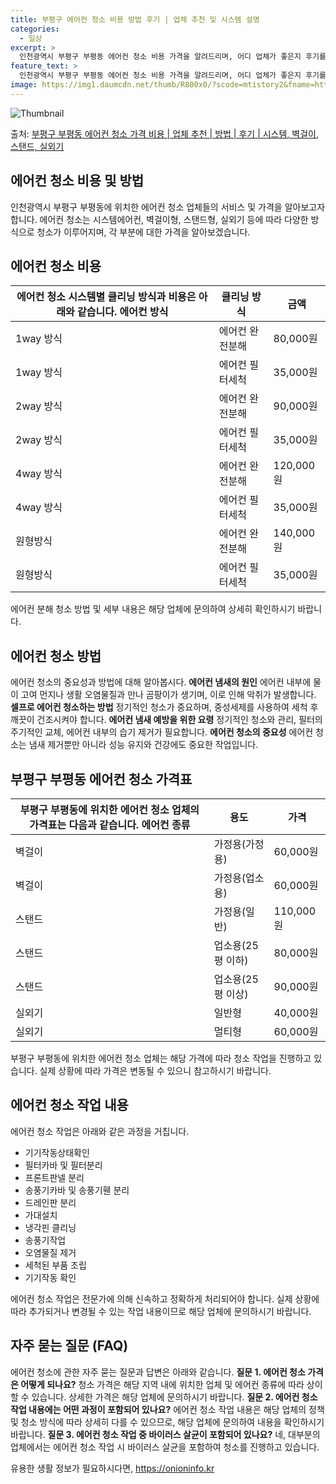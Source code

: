 ```yaml
---
title: 부평구 에어컨 청소 비용 방법 후기 | 업체 추천 및 시스템 설명
categories:
  - 일상
excerpt: >
  인천광역시 부평구 부평동 에어컨 청소 비용 가격을 알려드리며, 어디 업체가 좋은지 후기를 통해 알아보겠습니다. 현재 글에서는 시스템, 벽걸이, 스탠드, 실외기 각각에 대해 청소 비용이 나와 있으니 참고하시면 되겠습니다. 에어컨 분해 청소 방법 보기 👈 클릭셀프 에어컨 청소 방법 보기👈 클릭부평구 부평동 에어컨 청소 비용시스템에어컨 방식클리닝방식금액1way 방식에어컨 완전분해80,000원1way 방식에어컨 필터세척35,000원2way 방식에어컨 완전분해90,000원2way 방식에어컨 필터세척35,000원4way 방식에어컨 완전분해120,000원4way 방식에어컨 필터세척35,000원원형방식에어컨 완전분해140,000원원형방식에어컨 필터세척35,000원에어컨 청소 견적 샘플 보기 👈 클릭에어컨 냄새의 원인에..
feature_text: >
  인천광역시 부평구 부평동 에어컨 청소 비용 가격을 알려드리며, 어디 업체가 좋은지 후기를 통해 알아보겠습니다. 현재 글에서는 시스템, 벽걸이, 스탠드, 실외기 각각에 대해 청소 비용이 나와 있으니 참고하시면 되겠습니다. 에어컨 분해 청소 방법 보기 👈 클릭셀프 에어컨 청소 방법 보기👈 클릭부평구 부평동 에어컨 청소 비용시스템에어컨 방식클리닝방식금액1way 방식에어컨 완전분해80,000원1way 방식에어컨 필터세척35,000원2way 방식에어컨 완전분해90,000원2way 방식에어컨 필터세척35,000원4way 방식에어컨 완전분해120,000원4way 방식에어컨 필터세척35,000원원형방식에어컨 완전분해140,000원원형방식에어컨 필터세척35,000원에어컨 청소 견적 샘플 보기 👈 클릭에어컨 냄새의 원인에..
image: https://img1.daumcdn.net/thumb/R800x0/?scode=mtistory2&fname=https%3A%2F%2Fblog.kakaocdn.net%2Fdn%2FbxN72I%2FbtsHxKAdToI%2FJkGR0EZK3TrlZaUxjCA5r1%2Fimg.webp
---
```


![Thumbnail](https://img1.daumcdn.net/thumb/R800x0/?scode=mtistory2&fname=https%3A%2F%2Fblog.kakaocdn.net%2Fdn%2FbxN72I%2FbtsHxKAdToI%2FJkGR0EZK3TrlZaUxjCA5r1%2Fimg.webp)

<p>출처: <a href="https://onioninfo.kr/entry/%EB%B6%80%ED%8F%89%EA%B5%AC-%EB%B6%80%ED%8F%89%EB%8F%99-%EC%97%90%EC%96%B4%EC%BB%A8-%EC%B2%AD%EC%86%8C-%EA%B0%80%EA%B2%A9-%EB%B9%84%EC%9A%A9-%EC%97%85%EC%B2%B4-%EC%B6%94%EC%B2%9C-%EB%B0%A9%EB%B2%95-%ED%9B%84%EA%B8%B0-%EC%8B%9C%EC%8A%A4%ED%85%9C-%EB%B2%BD%EA%B1%B8%EC%9D%B4-%EC%8A%A4%ED%83%A0%EB%93%9C-%EC%8B%A4%EC%99%B8%EA%B8%B0" rel="dofollow">부평구 부평동 에어컨 청소 가격 비용 | 업체 추천 | 방법 | 후기 | 시스템, 벽걸이, 스탠드, 실외기</a> </p>

## 에어컨 청소 비용 및 방법

인천광역시 부평구 부평동에 위치한 에어컨 청소 업체들의 서비스 및 가격을 알아보고자 합니다. 에어컨 청소는 시스템에어컨, 벽걸이형,
스탠드형, 실외기 등에 따라 다양한 방식으로 청소가 이루어지며, 각 부분에 대한 가격을 알아보겠습니다.

## 에어컨 청소 비용

에어컨 청소 시스템별 클리닝 방식과 비용은 아래와 같습니다.  에어컨 방식 | 클리닝 방식 | 금액  
---|---|---  
1way 방식 | 에어컨 완전분해 | 80,000원  
1way 방식 | 에어컨 필터세척 | 35,000원  
2way 방식 | 에어컨 완전분해 | 90,000원  
2way 방식 | 에어컨 필터세척 | 35,000원  
4way 방식 | 에어컨 완전분해 | 120,000원  
4way 방식 | 에어컨 필터세척 | 35,000원  
원형방식 | 에어컨 완전분해 | 140,000원  
원형방식 | 에어컨 필터세척 | 35,000원  
  
에어컨 분해 청소 방법 및 세부 내용은 해당 업체에 문의하여 상세히 확인하시기 바랍니다.

## 에어컨 청소 방법

에어컨 청소의 중요성과 방법에 대해 알아봅시다. **에어컨 냄새의 원인** 에어컨 내부에 물이 고여 먼지나 생활 오염물질과 만나 곰팡이가
생기며, 이로 인해 악취가 발생합니다. **셀프로 에어컨 청소하는 방법** 정기적인 청소가 중요하며, 중성세제를 사용하여 세척 후 깨끗이
건조시켜야 합니다. **에어컨 냄새 예방을 위한 요령** 정기적인 청소와 관리, 필터의 주기적인 교체, 에어컨 내부의 습기 제거가
필요합니다. **에어컨 청소의 중요성** 에어컨 청소는 냄새 제거뿐만 아니라 성능 유지와 건강에도 중요한 작업입니다.

## 부평구 부평동 에어컨 청소 가격표

부평구 부평동에 위치한 에어컨 청소 업체의 가격표는 다음과 같습니다.  에어컨 종류 | 용도 | 가격  
---|---|---  
벽걸이 | 가정용(가정용) | 60,000원  
벽걸이 | 가정용(업소용) | 60,000원  
스탠드 | 가정용(일반) | 110,000원  
스탠드 | 업소용(25평 이하) | 80,000원  
스탠드 | 업소용(25평 이상) | 90,000원  
실외기 | 일반형 | 40,000원  
실외기 | 멀티형 | 60,000원  
  
부평구 부평동에 위치한 에어컨 청소 업체는 해당 가격에 따라 청소 작업을 진행하고 있습니다. 실제 상황에 따라 가격은 변동될 수 있으니
참고하시기 바랍니다.

## 에어컨 청소 작업 내용

에어컨 청소 작업은 아래와 같은 과정을 거칩니다.

  * 기기작동상태확인
  * 필터카바 및 필터분리
  * 프론트판넬 분리
  * 송풍기카바 및 송풍기휀 분리
  * 드레인판 분리
  * 가대설치
  * 냉각핀 클리닝
  * 송풍기작업
  * 오염물질 제거
  * 세척된 부품 조립
  * 기기작동 확인

에어컨 청소 작업은 전문가에 의해 신속하고 정확하게 처리되어야 합니다. 실제 상황에 따라 추가되거나 변경될 수 있는 작업 내용이므로 해당
업체에 문의하시기 바랍니다.

## 자주 묻는 질문 (FAQ)

에어컨 청소에 관한 자주 묻는 질문과 답변은 아래와 같습니다. **질문 1. 에어컨 청소 가격은 어떻게 되나요?** 청소 가격은 해당 지역
내에 위치한 업체 및 에어컨 종류에 따라 상이할 수 있습니다. 상세한 가격은 해당 업체에 문의하시기 바랍니다. **질문 2. 에어컨 청소
작업 내용에는 어떤 과정이 포함되어 있나요?** 에어컨 청소 작업 내용은 해당 업체의 정책 및 청소 방식에 따라 상세히 다를 수 있으므로,
해당 업체에 문의하여 내용을 확인하시기 바랍니다. **질문 3. 에어컨 청소 작업 중 바이러스 살균이 포함되어 있나요?** 네, 대부분의
업체에서는 에어컨 청소 작업 시 바이러스 살균을 포함하여 청소를 진행하고 있습니다.



 

유용한 생활 정보가 필요하시다면, <a href="https://onioninfo.kr" rel="dofollow">https://onioninfo.kr</a>


